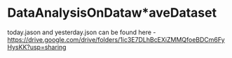 # DataAnalysisOnDataw*aveDataset

today.jason and yesterday.json can be found here - https://drive.google.com/drive/folders/1ic3E7DLhBcEXiZMMQfoeBDCm6FyHysKK?usp=sharing
